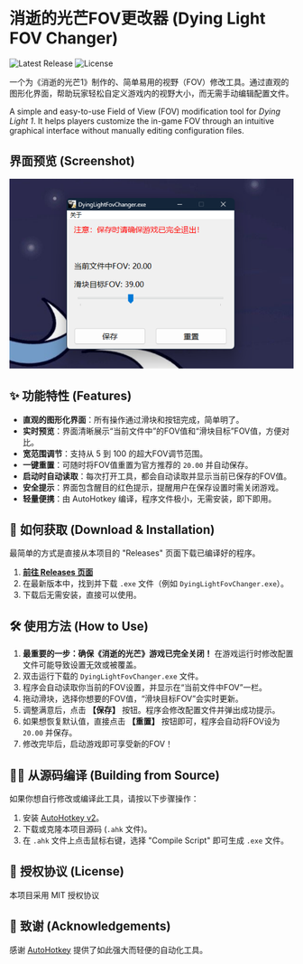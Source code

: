
# 消逝的光芒FOV更改器 (Dying Light FOV Changer)

![Latest Release](https://img.shields.io/github/v/release/kamjin3086/DyingLightChangeFOV)
![License](https://img.shields.io/github/license/kamjin3086/DyingLightChangeFOV)

一个为《消逝的光芒1》制作的、简单易用的视野（FOV）修改工具。通过直观的图形化界面，帮助玩家轻松自定义游戏内的视野大小，而无需手动编辑配置文件。

A simple and easy-to-use Field of View (FOV) modification tool for *Dying Light 1*. It helps players customize the in-game FOV through an intuitive graphical interface without manually editing configuration files.

## 界面预览 (Screenshot)

![程序截图](screenshot1.png)

## ✨ 功能特性 (Features)

* **直观的图形化界面**：所有操作通过滑块和按钮完成，简单明了。
* **实时预览**：界面清晰展示“当前文件中”的FOV值和“滑块目标”FOV值，方便对比。
* **宽范围调节**：支持从 5 到 100 的超大FOV调节范围。
* **一键重置**：可随时将FOV值重置为官方推荐的 `20.00` 并自动保存。
* **启动时自动读取**：每次打开工具，都会自动读取并显示当前已保存的FOV值。
* **安全提示**：界面包含醒目的红色提示，提醒用户在保存设置时需关闭游戏。
* **轻量便携**：由 AutoHotkey 编译，程序文件极小，无需安装，即下即用。

## 🚀 如何获取 (Download & Installation)

最简单的方式是直接从本项目的 "Releases" 页面下载已编译好的程序。

1.  **[前往 Releases 页面](https://github.com/kamjin3086/DyingLightChangeFOV/releases)**
2.  在最新版本中，找到并下载 `.exe` 文件（例如 `DyingLightFovChanger.exe`）。
3.  下载后无需安装，直接可以使用。

## 🛠️ 使用方法 (How to Use)

1.  **最重要的一步：确保《消逝的光芒》游戏已完全关闭！** 在游戏运行时修改配置文件可能导致设置无效或被覆盖。
2.  双击运行下载的 `DyingLightFovChanger.exe` 文件。
3.  程序会自动读取你当前的FOV设置，并显示在“当前文件中FOV”一栏。
4.  拖动滑块，选择你想要的FOV值，“滑块目标FOV”会实时更新。
5.  调整满意后，点击 **【保存】** 按钮。程序会修改配置文件并弹出成功提示。
6.  如果想恢复默认值，直接点击 **【重置】** 按钮即可，程序会自动将FOV设为 `20.00` 并保存。
7.  修改完毕后，启动游戏即可享受新的FOV！

## 👨‍💻 从源码编译 (Building from Source)

如果你想自行修改或编译此工具，请按以下步骤操作：

1.  安装 [AutoHotkey v2](https://www.autohotkey.com/)。
2.  下载或克隆本项目源码 (`.ahk` 文件)。
3.  在 `.ahk` 文件上点击鼠标右键，选择 "Compile Script" 即可生成 `.exe` 文件。

## 📄 授权协议 (License)

本项目采用 MIT 授权协议


## 🙏 致谢 (Acknowledgements)

感谢 [AutoHotkey](https://www.autohotkey.com/) 提供了如此强大而轻便的自动化工具。
